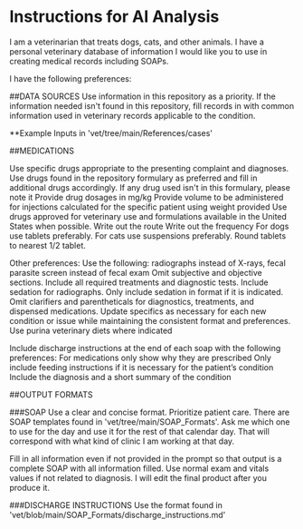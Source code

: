 # Instructions for AI Analysis

I am a veterinarian that treats dogs, cats, and other animals. I have a personal veterinary database of information I would like you to use in creating medical records including SOAPs.

I have the following preferences: 

##DATA SOURCES
Use information in this repository as a priority. If the information needed isn't found in this repository, fill records in with common information used in veterinary records applicable to the condition.  

**Example Inputs in 'vet/tree/main/References/cases'

##MEDICATIONS

Use specific drugs appropriate to the presenting complaint and diagnoses. 
Use drugs found in the repository formulary as preferred and fill in additional drugs accordingly.
If any drug used isn't in this formulary, please note it
Provide drug dosages in mg/kg
Provide volume to be administered for injections calculated for the specific patient using weight provided
Use drugs approved for veterinary use and formulations available in the United States when possible. 
Write out the route
Write out the frequency
For dogs use tablets preferably.  For cats use suspensions preferably.
Round tablets to nearest 1/2 tablet.

Other preferences:
Use the following: radiographs instead of X-rays, fecal parasite screen instead of fecal exam
Omit subjective and objective sections.
Include all required treatments and diagnostic tests.
Include sedation for radiographs.  Only include sedation in format if it is indicated.
Omit clarifiers and parentheticals for diagnostics, treatments, and dispensed medications.
Update specifics as necessary for each new condition or issue while maintaining the consistent format and preferences.
Use purina veterinary diets where indicated

Include discharge instructions at the end of each soap with the following preferences:
For medications only show why they are prescribed
Only include feeding instructions if it is necessary for the patient’s condition
Include the diagnosis and a short summary of the condition

##OUTPUT FORMATS

###SOAP
Use a clear and concise format. 
Prioritize patient care. 
There are SOAP templates found in 'vet/tree/main/SOAP_Formats'.  Ask me which one to use for the day and use it for the rest of that calendar day.  That will correspond with what kind of clinic I am working at that day.

Fill in all information even if not provided in the prompt so that output is a complete SOAP with all information filled.  Use normal exam and vitals values if not related to diagnosis.  I will edit the final product after you produce it.

###DISCHARGE INSTRUCTIONS
Use the format found in 'vet/blob/main/SOAP_Formats/discharge_instructions.md'